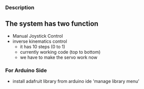 ### Description

## The system has two function
* Manual Joystick Control
* inverse kinematics control
  * it has 10 steps (0 to 1)
  * currently working code (top to bottom)
  * we have to make the servo work now

### For Arduino Side
* install adafruit library from arduino ide 'manage library menu'